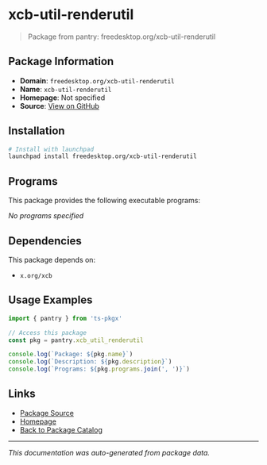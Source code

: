 # xcb-util-renderutil

> Package from pantry: freedesktop.org/xcb-util-renderutil

## Package Information

- **Domain**: `freedesktop.org/xcb-util-renderutil`
- **Name**: `xcb-util-renderutil`
- **Homepage**: Not specified
- **Source**: [View on GitHub](https://github.com/pkgxdev/pantry/tree/main/projects/freedesktop.org/xcb-util-renderutil/package.yml)

## Installation

```bash
# Install with launchpad
launchpad install freedesktop.org/xcb-util-renderutil
```

## Programs

This package provides the following executable programs:

*No programs specified*

## Dependencies

This package depends on:

- `x.org/xcb`

## Usage Examples

```typescript
import { pantry } from 'ts-pkgx'

// Access this package
const pkg = pantry.xcb_util_renderutil

console.log(`Package: ${pkg.name}`)
console.log(`Description: ${pkg.description}`)
console.log(`Programs: ${pkg.programs.join(', ')}`)
```

## Links

- [Package Source](https://github.com/pkgxdev/pantry/tree/main/projects/freedesktop.org/xcb-util-renderutil/package.yml)
- [Homepage](#)
- [Back to Package Catalog](../package-catalog.md)

---

*This documentation was auto-generated from package data.*

